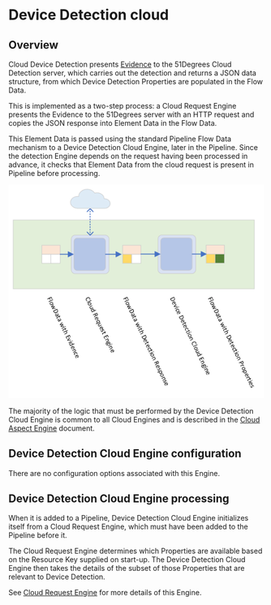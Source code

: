 # Device Detection cloud

## Overview

Cloud Device Detection presents [Evidence](../../pipeline-specification/features/evidence.md)
to the 51Degrees Cloud Detection server, which carries out the detection
and returns a JSON data structure, from which Device Detection Properties
are populated in the Flow Data.

This is implemented as a two-step process: a Cloud Request Engine
presents the Evidence to the 51Degrees server with an HTTP request
and copies the JSON response into Element Data in the Flow Data.

This Element Data is passed using the standard Pipeline Flow Data mechanism to
a Device Detection Cloud Engine, later in the Pipeline. Since the detection
Engine depends on the request having been processed in advance, it checks that
Element Data from the cloud request is present in Pipeline before processing.

![Cloud Engine flow](../../pipeline-specification/images/Device%20Detection%20Cloud%20Engine.png)

The majority of the logic that must be performed by the Device Detection Cloud
Engine is common to all Cloud Engines and is described in the
[Cloud Aspect Engine](../../pipeline-specification/pipeline-elements/cloud-aspect-engine.md)
document.

## Device Detection Cloud Engine configuration

There are no configuration options associated with this Engine.

## Device Detection Cloud Engine processing

When it is added to a Pipeline, Device Detection Cloud Engine initializes
itself from a Cloud Request Engine, which must have been added to the Pipeline
before it.

The Cloud Request Engine determines which Properties are available
based on the Resource Key supplied on start-up. The Device Detection Cloud Engine
then takes the details of the subset of those Properties that are relevant to
Device Detection.

See [Cloud Request Engine](../../pipeline-specification/pipeline-elements/cloud-request-engine.md)
for more details of this Engine.
